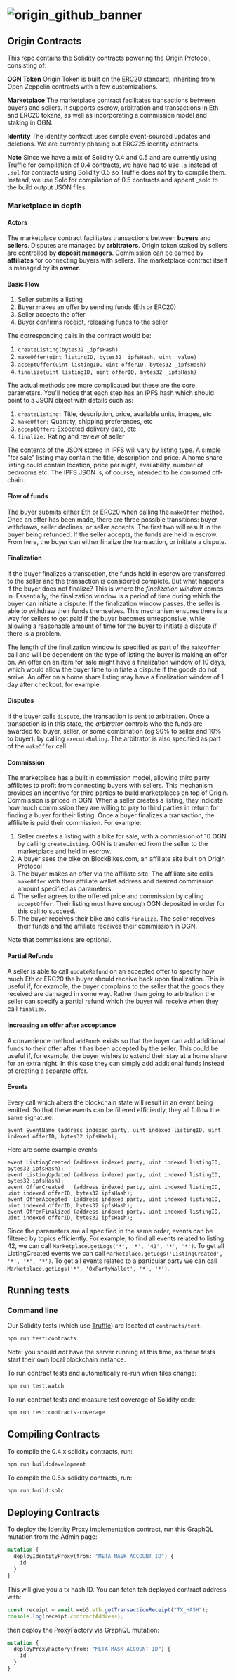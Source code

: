 # ![origin_github_banner](https://user-images.githubusercontent.com/673455/37314301-f8db9a90-2618-11e8-8fee-b44f38febf38.png)

## Origin Contracts

This repo contains the Solidity contracts powering the Origin Protocol,
consisting of:

**OGN Token** Origin Token is built on the ERC20 standard, inheriting from Open
Zeppelin contracts with a few customizations.

**Marketplace** The marketplace contract facilitates transactions between buyers
and sellers. It supports escrow, arbitration and transactions in Eth and ERC20
tokens, as well as incorporating a commission model and staking in OGN.

**Identity** The identity contract uses simple event-sourced updates and
deletions. We are currently phasing out ERC725 identity contracts.

**Note** Since we have a mix of Solidity 0.4 and 0.5 and are currently using
Truffle for compilation of 0.4 contracts, we have had to use `.s` instead of
`.sol` for contracts using Solidity 0.5 so Truffle does not try to compile them.
Instead, we use Solc for compilation of 0.5 contracts and appent \_solc to the
build output JSON files.

### Marketplace in depth

#### Actors

The marketplace contract facilitates transactions between **buyers** and
**sellers**. Disputes are managed by **arbitrators**. Origin token staked by
sellers are controlled by **deposit managers**. Commission can be earned by
**affiliates** for connecting buyers with sellers. The marketplace contract
itself is managed by its **owner**.

#### Basic Flow

1. Seller submits a listing
2. Buyer makes an offer by sending funds (Eth or ERC20)
3. Seller accepts the offer
4. Buyer confirms receipt, releasing funds to the seller

The corresponding calls in the contract would be:

1. `createListing(bytes32 _ipfsHash)`
2. `makeOffer(uint listingID, bytes32 _ipfsHash, uint _value)`
3. `acceptOffer(uint listingID, uint offerID, bytes32 _ipfsHash)`
4. `finalize(uint listingID, uint offerID, bytes32 _ipfsHash)`

The actual methods are more complicated but these are the core parameters.
You'll notice that each step has an IPFS hash which should point to a JSON
object with details such as:

1. `createListing:` Title, description, price, available units, images, etc
2. `makeOffer:` Quantity, shipping preferences, etc
3. `acceptOffer:` Expected delivery date, etc
4. `finalize:` Rating and review of seller

The contents of the JSON stored in IPFS will vary by listing type. A simple "for
sale" listing may contain the title, description and price. A home share listing
could contain location, price per night, availability, number of bedrooms etc.
The IPFS JSON is, of course, intended to be consumed off-chain.

#### Flow of funds

The buyer submits either Eth or ERC20 when calling the `makeOffer` method. Once
an offer has been made, there are three possible transitions: buyer withdraws,
seller declines, or seller accepts. The first two will result in the buyer being
refunded. If the seller accepts, the funds are held in escrow. From here, the
buyer can either finalize the transaction, or initiate a dispute.

#### Finalization

If the buyer finalizes a transaction, the funds held in escrow are transferred
to the seller and the transaction is considered complete. But what happens if
the buyer does not finalize? This is where the _finalization window_ comes in.
Essentially, the finalization window is a period of time during which the buyer
can initiate a dispute. If the finalization window passes, the seller is able to
withdraw their funds themselves. This mechanism ensures there is a way for
sellers to get paid if the buyer becomes unresponsive, while allowing a
reasonable amount of time for the buyer to initiate a dispute if there is a
problem.

The length of the finalization window is specified as part of the `makeOffer`
call and will be dependent on the type of listing the buyer is making an offer
on. An offer on an item for sale might have a finalization window of 10 days,
which would allow the buyer time to initiate a dispute if the goods do not
arrive. An offer on a home share listing may have a finalization window of 1 day
after checkout, for example.

#### Disputes

If the buyer calls `dispute`, the transaction is sent to arbitration. Once a
transaction is in this state, the _arbitrator_ controls who the funds are
awarded to: buyer, seller, or some combination (eg 90% to seller and 10% to
buyer). by calling `executeRuling`. The arbitrator is also specified as part of
the `makeOffer` call.

#### Commission

The marketplace has a built in commission model, allowing third party affiliates
to profit from connecting buyers with sellers. This mechanism provides an
incentive for third parties to build marketplaces on top of Origin. Commission
is priced in OGN. When a seller creates a listing, they indicate how much
commission they are willing to pay to third parties in return for finding a
buyer for their listing. Once a buyer finalizes a transaction, the affiliate is
paid their commission. For example:

1. Seller creates a listing with a bike for sale, with a commission of 10 OGN by
   calling `createListing`. OGN is transferred from the seller to the
   marketplace and held in escrow.
2. A buyer sees the bike on BlockBikes.com, an affiliate site built on Origin
   Protocol
3. The buyer makes an offer via the affiliate site. The affiliate site calls
   `makeOffer` with their affiliate wallet address and desired commission amount
   specified as parameters.
4. The seller agrees to the offered price and commission by calling
   `acceptOffer`. Their listing must have enough OGN deposited in order for this
   call to succeed.
5. The buyer receives their bike and calls `finalize`. The seller receives their
   funds and the affiliate receives their commission in OGN.

Note that commissions are optional.

#### Partial Refunds

A seller is able to call `updateRefund` on an accepted offer to specify how much
Eth or ERC20 the buyer should receive back upon finalization. This is useful if,
for example, the buyer complains to the seller that the goods they received are
damaged in some way. Rather than going to arbitration the seller can specify a
partial refund which the buyer will receive when they call `finalize`.

#### Increasing an offer after acceptance

A convenience method `addFunds` exists so that the buyer can add additional
funds to their offer after it has been accepted by the seller. This could be
useful if, for example, the buyer wishes to extend their stay at a home share
for an extra night. In this case they can simply add additional funds instead of
creating a separate offer.

#### Events

Every call which alters the blockchain state will result in an event being
emitted. So that these events can be filtered efficiently, they all follow the
same signature:

`event EventName (address indexed party, uint indexed listingID, uint indexed offerID, bytes32 ipfsHash);`

Here are some example events:

```solidity
event ListingCreated (address indexed party, uint indexed listingID, bytes32 ipfsHash);
event ListingUpdated (address indexed party, uint indexed listingID, bytes32 ipfsHash);
event OfferCreated   (address indexed party, uint indexed listingID, uint indexed offerID, bytes32 ipfsHash);
event OfferAccepted  (address indexed party, uint indexed listingID, uint indexed offerID, bytes32 ipfsHash);
event OfferFinalized (address indexed party, uint indexed listingID, uint indexed offerID, bytes32 ipfsHash);
```

Since the parameters are all specified in the same order, events can be filtered
by topics efficiently. For example, to find all events related to listing 42, we
can call `Marketplace.getLogs('*', '*', '42', '*', '*')`. To get all
ListingCreated events we can call
`Marketplace.getLogs('ListingCreated', '*', '*', '*')`. To get all events
related to a particular party we can call
`Marketplace.getLogs('*', '0xPartyWallet', '*', '*')`.

## Running tests

### Command line

Our Solidity tests (which use
[Truffle](http://truffleframework.com/docs/getting_started/javascript-tests))
are located at `contracts/test`.

```js
npm run test:contracts
```

Note: you should _not_ have the server running at this time, as these tests
start their own local blockchain instance.

To run contract tests and automatically re-run when files change:

```js
npm run test:watch
```

To run contract tests and measure test coverage of Solidity code:

```js
npm run test:contracts-coverage
```

## Compiling Contracts

To compile the 0.4.x solidity contracts, run:

```bash
npm run build:development
```

To compile the 0.5.x solidity contracts, run:

```bash
npm run build:solc
```

## Deploying Contracts

To deploy the Identity Proxy implementation contract, run this GraphQL mutation
from the Admin page:

```graphql
mutation {
  deployIdentityProxy(from: "META_MASK_ACCOUNT_ID") {
    id
  }
}
```

This will give you a tx hash ID. You can fetch teh deployed contract address
with:

```js
const receipt = await web3.eth.getTransactionReceipt("TX_HASH");
console.log(receipt.contractAddress);
```

then deploy the ProxyFactory via GraphQL mutation:

```graphql
mutation {
  deployProxyFactory(from: "META_MASK_ACCOUNT_ID") {
    id
  }
}
```
